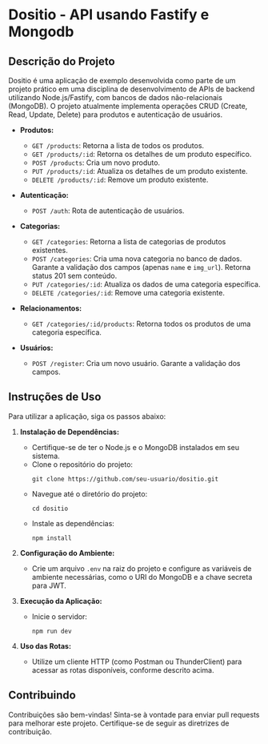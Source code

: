 # Dositio - API usando Fastify e Mongodb

## Descrição do Projeto
Dositio é uma aplicação de exemplo desenvolvida como parte de um projeto prático em uma disciplina de desenvolvimento de APIs de backend utilizando Node.js/Fastify, com bancos de dados não-relacionais (MongoDB). O projeto atualmente implementa operações CRUD (Create, Read, Update, Delete) para produtos e autenticação de usuários.

- **Produtos:**
  - `GET /products`: Retorna a lista de todos os produtos.
  - `GET /products/:id`: Retorna os detalhes de um produto específico.
  - `POST /products`: Cria um novo produto.
  - `PUT /products/:id`: Atualiza os detalhes de um produto existente.
  - `DELETE /products/:id`: Remove um produto existente.

- **Autenticação:**
  - `POST /auth`: Rota de autenticação de usuários.

- **Categorias:**
  - `GET /categories`: Retorna a lista de categorias de produtos existentes.
  - `POST /categories`: Cria uma nova categoria no banco de dados. Garante a validação dos campos (apenas `name` e `img_url`). Retorna status 201 sem conteúdo.
  - `PUT /categories/:id`: Atualiza os dados de uma categoria específica.
  - `DELETE /categories/:id`: Remove uma categoria existente.

- **Relacionamentos:**
  - `GET /categories/:id/products`: Retorna todos os produtos de uma categoria específica.

- **Usuários:**
  - `POST /register`: Cria um novo usuário. Garante a validação dos campos.

## Instruções de Uso
Para utilizar a aplicação, siga os passos abaixo:

1. **Instalação de Dependências:**
   - Certifique-se de ter o Node.js e o MongoDB instalados em seu sistema.
   - Clone o repositório do projeto:
     ```
     git clone https://github.com/seu-usuario/dositio.git
     ```
   - Navegue até o diretório do projeto:
     ```
     cd dositio
     ```
   - Instale as dependências:
     ```
     npm install
     ```

2. **Configuração do Ambiente:**
   - Crie um arquivo `.env` na raiz do projeto e configure as variáveis de ambiente necessárias, como o URI do MongoDB e a chave secreta para JWT.

3. **Execução da Aplicação:**
   - Inicie o servidor:
     ```
     npm run dev
     ```

4. **Uso das Rotas:**
   - Utilize um cliente HTTP (como Postman ou ThunderClient) para acessar as rotas disponíveis, conforme descrito acima.

## Contribuindo
Contribuições são bem-vindas! Sinta-se à vontade para enviar pull requests para melhorar este projeto. Certifique-se de seguir as diretrizes de contribuição.

